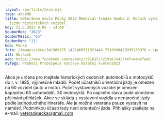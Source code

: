 ```yaml
---
layout: /partials/akce.njk
tags: akceMD
title: Veteránem okolo Pecky 2023 Memoriál Tomáše Hanka 2. Ročník výstavy a
  jízdy historických vozidel
kdy: 21.5.2023 9:00 - 14:00
SouborRok: "2023"
SouborMesic: "05"
SouborDen: "21"
kde: Pecka
foto: /images/akce/342989675_1421466511923448_7910900420935133976_n.jpg
alt: Obrázek
web: https://www.facebook.com/events/3616157321996764/?ref=newsfeed
myTags: ProDeti ProDospele Vystavy Ostatni kveten2023
---
```

<!--StartFragment-->

Akce je určena pro majitele historických osobních automobilů a motocyklů do r. v. 1985, výjimečně mladší. Počet účastníků orientační jízdy je omezen na 60 vozidel (auto a moto). Počet vystavených vozidel je omezen kapacitou 60 automobilů, 30 motocyklů. Po naplnění stavu bude ukončeno přijímání přihlášek. Akce se skládá z vystavení vozidla a nenáročné jízdy podle jednoduchého itineráře. Ale je možné veterána pouze vystavit na náměstí. Podmínkou účasti tedy není orientační jízda. Přihlášky zasílejte na e-mail: veteranipecka@gmail.com

<!--EndFragment-->